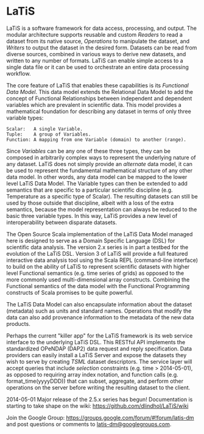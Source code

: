 LaTiS
=====

LaTiS is a software framework for data access, processing, and output. The modular architecture supports reusable and custom *Readers* to read a dataset from its native source, *Operations* to manipulate the dataset, and *Writers* to output the dataset in the desired form. Datasets can be read from diverse sources, combined in various ways to derive new datasets, and written to any number of formats. LaTiS can enable simple access to a single data file or it can be used to orchestrate an entire data processing workflow.

The core feature of LaTiS that enables these capabilities is its *Functional Data Model*. This data model extends the Relational Data Model to add the concept of Functional Relationships between independent and dependent variables which are prevalent in scientific data. This model provides a mathematical foundation for describing any dataset in terms of only three variable types:

    Scalar:   A single Variable.
    Tuple:    A group of Variables.
    Function: A mapping from one Variable (domain) to another (range).

Since *Variables* can be any one of these three types, they can be composed in arbitrarily complex ways to represent the underlying nature of any dataset. LaTiS does not simply provide an *alternate* data model, it can be used to represent the fundamental mathematical structure of any other data model. In other words, any data model can be mapped to the lower level LaTiS Data Model. The Variable types can then be extended to add semantics that are specific to a particular scientific discipline (e.g. Temperature as a specific type of Scalar). The resulting datasets can still be used by those outside that discipline, albeit with a loss of the extra semantics, because the model representation can always be reduced to the basic three variable types. In this way, LaTiS provides a new level of interoperability between disparate datasets.

The Open Source Scala implementation of the LaTiS Data Model managed here is designed to serve as a Domain Specific Language (DSL) for scientific data analysis. The version 2.x series is in part a testbed for the evolution of the LaTiS DSL. Version 3 of LaTiS will provide a full featured interactive data analysis tool using the Scala REPL (command-line interface) to build on the ability of LaTiS to represent scientific datasets with higher level Functional semantics (e.g. time series of grids) as opposed to the more commonly used multi-dimensional array constructs. Combining the Functional semantics of the data model with the Functional Programming constructs of Scala promises to be quite powerful.

The LaTiS Data Model can also encapsulate information about the dataset (metadata) such as units and standard names. Operations that modify the data can also add provenance information to the metadata of the new data products.

Perhaps the current "killer app" for the LaTiS framework is its web service interface to the underlying LaTiS DSL. This RESTful API implements the standardized OPeNDAP (DAP2) data request and reply specification. Data providers can easily install a LaTiS Server and expose the datasets they wish to serve by creating *TSML* dataset descriptors. The service layer will accept queries that include *selection* constraints (e.g. time > 2014-05-01), as opposed to requiring array index notation, and function calls (e.g. format_time(yyyyDDD)) that can subset, aggregate, and perform other operations on the server before writing the resulting dataset to the client. 


2014-05-01
Major release of the 2.5.x series has begun! Documentation is starting to take shape on the wiki:
https://github.com/dlindhol/LaTiS/wiki

Join the Google Group:
https://groups.google.com/forum/#!forum/latis-dm
and post questions or comments to latis-dm@googlegroups.com.

